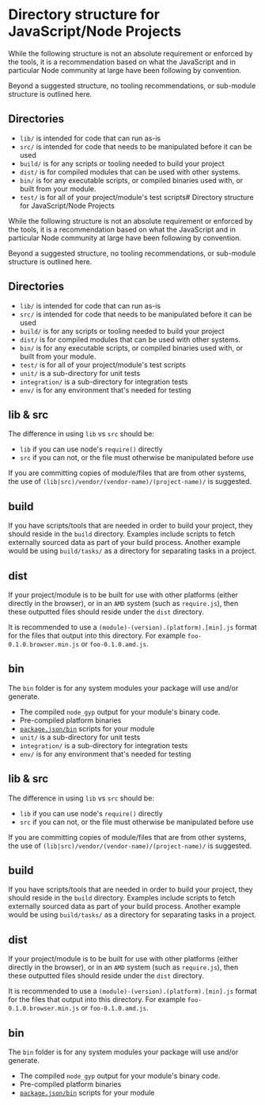 # Directory structure for JavaScript/Node Projects

While the following structure is not an absolute requirement or enforced by the tools, it is a recommendation based on what the JavaScript and in particular Node community at large have been following by convention.

Beyond a suggested structure, no tooling recommendations, or sub-module structure is outlined here.

## Directories

* `lib/` is intended for code that can run as-is
* `src/` is intended for code that needs to be manipulated before it can be used
* `build/` is for any scripts or tooling needed to build your project
* `dist/` is for compiled modules that can be used with other systems.
* `bin/` is for any executable scripts, or compiled binaries used with, or built from your module.
* `test/` is for all of your project/module's test scripts# Directory structure for JavaScript/Node Projects

While the following structure is not an absolute requirement or enforced by the tools, it is a recommendation based on what the JavaScript and in particular Node community at large have been following by convention.

Beyond a suggested structure, no tooling recommendations, or sub-module structure is outlined here.

## Directories

* `lib/` is intended for code that can run as-is
* `src/` is intended for code that needs to be manipulated before it can be used
* `build/` is for any scripts or tooling needed to build your project
* `dist/` is for compiled modules that can be used with other systems.
* `bin/` is for any executable scripts, or compiled binaries used with, or built from your module.
* `test/` is for all of your project/module's test scripts
 * `unit/` is a sub-directory for unit tests
 * `integration/` is a sub-directory for integration tests
 * `env/` is for any environment that's needed for testing 

## lib & src

The difference in using `lib` vs `src` should be:

* `lib` if you can use node's `require()` directly
* `src` if you can not, or the file must otherwise be manipulated before use

If you are committing copies of module/files that are from other systems, the use of `(lib|src)/vendor/(vendor-name)/(project-name)/` is suggested.

## build

If you have scripts/tools that are needed in order to build your project, they should reside in the `build` directory.  Examples include scripts to fetch externally sourced data as part of your build process.  Another example would be using `build/tasks/` as a directory for separating tasks in a project.

## dist

If your project/module is to be built for use with other platforms (either directly in the browser), or in an `AMD` system (such as `require.js`), then these outputted files should reside under the `dist` directory.

It is recommended to use a `(module)-(version).(platform).[min].js` format for the files that output into this directory.  For example `foo-0.1.0.browser.min.js` or `foo-0.1.0.amd.js`.

## bin

The `bin` folder is for any system modules your package will use and/or generate.

* The compiled `node_gyp` output for your module's binary code.
* Pre-compiled platform binaries
* <code>[package.json/bin](http://browsenpm.org/package.json#bin)</code> scripts for your module
 * `unit/` is a sub-directory for unit tests
 * `integration/` is a sub-directory for integration tests
 * `env/` is for any environment that's needed for testing 

## lib & src

The difference in using `lib` vs `src` should be:

* `lib` if you can use node's `require()` directly
* `src` if you can not, or the file must otherwise be manipulated before use

If you are committing copies of module/files that are from other systems, the use of `(lib|src)/vendor/(vendor-name)/(project-name)/` is suggested.

## build

If you have scripts/tools that are needed in order to build your project, they should reside in the `build` directory.  Examples include scripts to fetch externally sourced data as part of your build process.  Another example would be using `build/tasks/` as a directory for separating tasks in a project.

## dist

If your project/module is to be built for use with other platforms (either directly in the browser), or in an `AMD` system (such as `require.js`), then these outputted files should reside under the `dist` directory.

It is recommended to use a `(module)-(version).(platform).[min].js` format for the files that output into this directory.  For example `foo-0.1.0.browser.min.js` or `foo-0.1.0.amd.js`.

## bin

The `bin` folder is for any system modules your package will use and/or generate.

* The compiled `node_gyp` output for your module's binary code.
* Pre-compiled platform binaries
* <code>[package.json/bin](http://browsenpm.org/package.json#bin)</code> scripts for your module